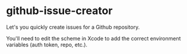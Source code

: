 # github-issue-creator

Let's you quickly create issues for a Github repository.

You'll need to edit the scheme in Xcode to add the correct environment variables (auth token, repo, etc.).
